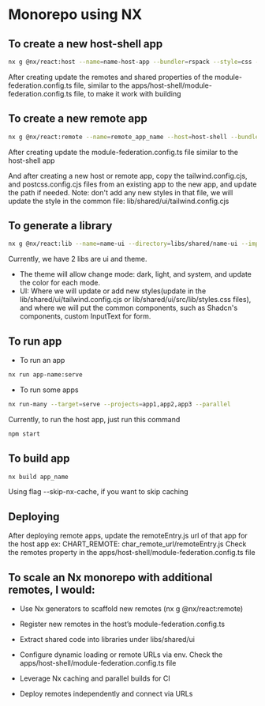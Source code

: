# Monorepo using NX

## To create a new host-shell app
 ```sh
 nx g @nx/react:host --name=name-host-app --bundler=rspack --style=css --directory=apps/name-host-app --e2eTestRunner=none
 ```

After creating update the remotes and shared properties of the module-federation.config.ts file, similar to the apps/host-shell/module-federation.config.ts file, to make  it work with building

## To create a new remote app
```sh
nx g @nx/react:remote --name=remote_app_name --host=host-shell --bundler=rspack --directory=apps/remote-app-name --style=css --e2eTestRunner=none
```

After creating update the module-federation.config.ts file similar to the host-shell app

And after creating a new host or remote app, copy the tailwind.config.cjs, and postcss.config.cjs files from an existing app to the new app, and update the path if needed. Note: don't add any new styles in that file, we will update the style in the common file: lib/shared/ui/tailwind.config.cjs

## To generate a library
```sh
nx g @nx/react:lib --name=name-ui --directory=libs/shared/name-ui --importPath=@libs/shared/name-ui --style=css --builder=none
```
Currently, we have 2 libs are ui and theme.

- The theme will allow change mode: dark, light, and system, and update the color for each mode.
- UI: Where we will update or add new styles(update in the lib/shared/ui/tailwind.config.cjs or lib/shared/ui/src/lib/styles.css files), and where we will put the common components, such as Shadcn's components, custom InputText for form.

## To run app
- To run an app
```sh
nx run app-name:serve
```
- To run some apps
```sh
nx run-many --target=serve --projects=app1,app2,app3 --parallel
```
Currently, to run the host app, just run this command
```sh
npm start
```

## To build app
```sh
nx build app_name
```
Using flag --skip-nx-cache, if you want to skip caching

## Deploying
After deploying remote apps, update the remoteEntry.js url of that app for the host app
ex: CHART_REMOTE: char_remote_url/remoteEntry.js
Check the remotes property in the apps/host-shell/module-federation.config.ts file


## To scale an Nx monorepo with additional remotes, I would:

- Use Nx generators to scaffold new remotes (nx g @nx/react:remote)

- Register new remotes in the host’s module-federation.config.ts

- Extract shared code into libraries under libs/shared/ui

- Configure dynamic loading or remote URLs via env. Check the apps/host-shell/module-federation.config.ts file

- Leverage Nx caching and parallel builds for CI

- Deploy remotes independently and connect via URLs
